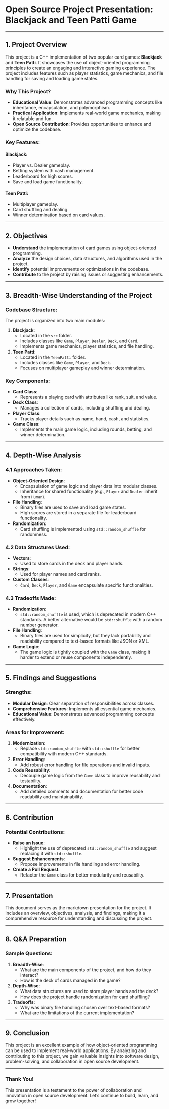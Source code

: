 # Open Source Project Presentation: Blackjack and Teen Patti Game

---

## 1. Project Overview
This project is a C++ implementation of two popular card games: **Blackjack** and **Teen Patti**. It showcases the use of object-oriented programming principles to create an engaging and interactive gaming experience. The project includes features such as player statistics, game mechanics, and file handling for saving and loading game states.

### Why This Project?
- **Educational Value**: Demonstrates advanced programming concepts like inheritance, encapsulation, and polymorphism.
- **Practical Application**: Implements real-world game mechanics, making it relatable and fun.
- **Open Source Contribution**: Provides opportunities to enhance and optimize the codebase.

### Key Features:
#### **Blackjack**:
- Player vs. Dealer gameplay.
- Betting system with cash management.
- Leaderboard for high scores.
- Save and load game functionality.

#### **Teen Patti**:
- Multiplayer gameplay.
- Card shuffling and dealing.
- Winner determination based on card values.

---

## 2. Objectives
- **Understand** the implementation of card games using object-oriented programming.
- **Analyze** the design choices, data structures, and algorithms used in the project.
- **Identify** potential improvements or optimizations in the codebase.
- **Contribute** to the project by raising issues or suggesting enhancements.

---

## 3. Breadth-Wise Understanding of the Project
### Codebase Structure:
The project is organized into two main modules:
1. **Blackjack**:
   - Located in the `src` folder.
   - Includes classes like `Game`, `Player`, `Dealer`, `Deck`, and `Card`.
   - Implements game mechanics, player statistics, and file handling.
2. **Teen Patti**:
   - Located in the `TeenPatti` folder.
   - Includes classes like `Game`, `Player`, and `Deck`.
   - Focuses on multiplayer gameplay and winner determination.

### Key Components:
- **Card Class**:
  - Represents a playing card with attributes like rank, suit, and value.
- **Deck Class**:
  - Manages a collection of cards, including shuffling and dealing.
- **Player Class**:
  - Tracks player details such as name, hand, cash, and statistics.
- **Game Class**:
  - Implements the main game logic, including rounds, betting, and winner determination.

---

## 4. Depth-Wise Analysis
### 4.1 Approaches Taken:
- **Object-Oriented Design**:
  - Encapsulation of game logic and player data into modular classes.
  - Inheritance for shared functionality (e.g., `Player` and `Dealer` inherit from `Human`).
- **File Handling**:
  - Binary files are used to save and load game states.
  - High scores are stored in a separate file for leaderboard functionality.
- **Randomization**:
  - Card shuffling is implemented using `std::random_shuffle` for randomness.

### 4.2 Data Structures Used:
- **Vectors**:
  - Used to store cards in the deck and player hands.
- **Strings**:
  - Used for player names and card ranks.
- **Custom Classes**:
  - `Card`, `Deck`, `Player`, and `Game` encapsulate specific functionalities.

### 4.3 Tradeoffs Made:
- **Randomization**:
  - `std::random_shuffle` is used, which is deprecated in modern C++ standards. A better alternative would be `std::shuffle` with a random number generator.
- **File Handling**:
  - Binary files are used for simplicity, but they lack portability and readability compared to text-based formats like JSON or XML.
- **Game Logic**:
  - The game logic is tightly coupled with the `Game` class, making it harder to extend or reuse components independently.

---

## 5. Findings and Suggestions
### Strengths:
- **Modular Design**: Clear separation of responsibilities across classes.
- **Comprehensive Features**: Implements all essential game mechanics.
- **Educational Value**: Demonstrates advanced programming concepts effectively.

### Areas for Improvement:
1. **Modernization**:
   - Replace `std::random_shuffle` with `std::shuffle` for better compatibility with modern C++ standards.
2. **Error Handling**:
   - Add robust error handling for file operations and invalid inputs.
3. **Code Reusability**:
   - Decouple game logic from the `Game` class to improve reusability and testability.
4. **Documentation**:
   - Add detailed comments and documentation for better code readability and maintainability.

---

## 6. Contribution
### Potential Contributions:
- **Raise an Issue**:
  - Highlight the use of deprecated `std::random_shuffle` and suggest replacing it with `std::shuffle`.
- **Suggest Enhancements**:
  - Propose improvements in file handling and error handling.
- **Create a Pull Request**:
  - Refactor the `Game` class for better modularity and reusability.

---

## 7. Presentation
This document serves as the markdown presentation for the project. It includes an overview, objectives, analysis, and findings, making it a comprehensive resource for understanding and discussing the project.

---

## 8. Q&A Preparation
### Sample Questions:
1. **Breadth-Wise**:
   - What are the main components of the project, and how do they interact?
   - How is the deck of cards managed in the game?
2. **Depth-Wise**:
   - What data structures are used to store player hands and the deck?
   - How does the project handle randomization for card shuffling?
3. **Tradeoffs**:
   - Why was binary file handling chosen over text-based formats?
   - What are the limitations of the current implementation?

---

## 9. Conclusion
This project is an excellent example of how object-oriented programming can be used to implement real-world applications. By analyzing and contributing to this project, we gain valuable insights into software design, problem-solving, and collaboration in open source development.

---

### Thank You!
This presentation is a testament to the power of collaboration and innovation in open source development. Let’s continue to build, learn, and grow together!